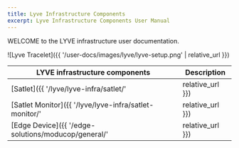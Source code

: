 ```yaml
---
title: Lyve Infrastructure Components
excerpt: Lyve Infrastructure Components User Manual
---
```


WELCOME to the LYVE infrastructure user documentation.

![Lyve Tracelet]({{ '/user-docs/images/lyve/lyve-setup.png' | relative_url }})


| LYVE infrastructure components                         | Description      |
| ------------------------------------------------------ | ---------------- |
| [Satlet]({{ '/lyve/lyve-infra/satlet/'                 | relative_url }}) | UWB Satlet (comming soon)                                        |
| [Satlet Monitor]({{ '/lyve/lyve-infra/satlet-monitor/' | relative_url }}) | Satlet Monitor for managing UWB infrastructure (comming soon)    |
| [Edge Device]({{ '/edge-solutions/moducop/general/'    | relative_url }}) | Edge Computer for monitoring & remote mManagement (comming soon) |
